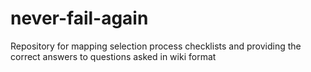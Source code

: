 # never-fail-again
Repository for mapping selection process checklists and providing the correct answers to questions asked in wiki format
